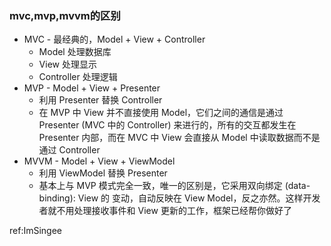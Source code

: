 ### mvc,mvp,mvvm的区别

- MVC - 最经典的，Model + View + Controller  
  - Model 处理数据库  
  - View 处理显示  
  - Controller 处理逻辑  
- MVP - Model + View + Presenter  
  - 利用 Presenter 替换 Controller  
  - 在 MVP 中 View 并不直接使用 Model，它们之间的通信是通过 Presenter (MVC 中的 Controller) 来进行的，所有的交互都发生在 Presenter 内部，而在 MVC 中 View 会直接从 Model 中读取数据而不是通过 Controller  
- MVVM - Model + View + ViewModel  
  - 利用 ViewModel 替换 Presenter  
  - 基本上与 MVP 模式完全一致，唯一的区别是，它采用双向绑定 (data-binding): View 的 变动，自动反映在 View Model，反之亦然。这样开发者就不用处理接收事件和 View 更新的工作，框架已经帮你做好了  

ref:ImSingee